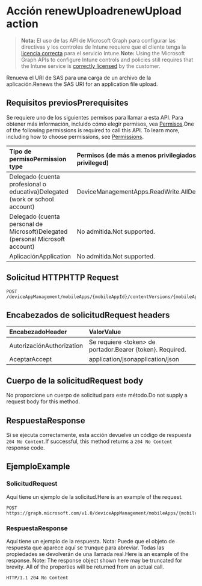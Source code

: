 # <a name="renewupload-action"></a><span data-ttu-id="bf954-101">Acción renewUpload</span><span class="sxs-lookup"><span data-stu-id="bf954-101">renewUpload action</span></span>

> <span data-ttu-id="bf954-102">**Nota:** El uso de las API de Microsoft Graph para configurar las directivas y los controles de Intune requiere que el cliente tenga la [licencia correcta](https://go.microsoft.com/fwlink/?linkid=839381) para el servicio Intune.</span><span class="sxs-lookup"><span data-stu-id="bf954-102">**Note:** Using the Microsoft Graph APIs to configure Intune controls and policies still requires that the Intune service is [correctly licensed](https://go.microsoft.com/fwlink/?linkid=839381) by the customer.</span></span>

<span data-ttu-id="bf954-103">Renueva el URI de SAS para una carga de un archivo de la aplicación.</span><span class="sxs-lookup"><span data-stu-id="bf954-103">Renews the SAS URI for an application file upload.</span></span>
## <a name="prerequisites"></a><span data-ttu-id="bf954-104">Requisitos previos</span><span class="sxs-lookup"><span data-stu-id="bf954-104">Prerequisites</span></span>
<span data-ttu-id="bf954-p101">Se requiere uno de los siguientes permisos para llamar a esta API. Para obtener más información, incluido cómo elegir permisos, vea [Permisos](../../../concepts/permissions_reference.md).</span><span class="sxs-lookup"><span data-stu-id="bf954-p101">One of the following permissions is required to call this API. To learn more, including how to choose permissions, see [Permissions](../../../concepts/permissions_reference.md).</span></span>

|<span data-ttu-id="bf954-107">Tipo de permiso</span><span class="sxs-lookup"><span data-stu-id="bf954-107">Permission type</span></span>|<span data-ttu-id="bf954-108">Permisos (de más a menos privilegiados)</span><span class="sxs-lookup"><span data-stu-id="bf954-108">Permissions (from least to most privileged)</span></span>|
|:---|:---|
|<span data-ttu-id="bf954-109">Delegado (cuenta profesional o educativa)</span><span class="sxs-lookup"><span data-stu-id="bf954-109">Delegated (work or school account)</span></span>|<span data-ttu-id="bf954-110">DeviceManagementApps.ReadWrite.All</span><span class="sxs-lookup"><span data-stu-id="bf954-110">DeviceManagementApps.ReadWrite.All</span></span>|
|<span data-ttu-id="bf954-111">Delegado (cuenta personal de Microsoft)</span><span class="sxs-lookup"><span data-stu-id="bf954-111">Delegated (personal Microsoft account)</span></span>|<span data-ttu-id="bf954-112">No admitida.</span><span class="sxs-lookup"><span data-stu-id="bf954-112">Not supported.</span></span>|
|<span data-ttu-id="bf954-113">Aplicación</span><span class="sxs-lookup"><span data-stu-id="bf954-113">Application</span></span>|<span data-ttu-id="bf954-114">No admitida.</span><span class="sxs-lookup"><span data-stu-id="bf954-114">Not supported.</span></span>|

## <a name="http-request"></a><span data-ttu-id="bf954-115">Solicitud HTTP</span><span class="sxs-lookup"><span data-stu-id="bf954-115">HTTP Request</span></span>
<!-- {
  "blockType": "ignored"
}
-->
``` http
POST /deviceAppManagement/mobileApps/{mobileAppId}/contentVersions/{mobileAppContentId}/files/{mobileAppContentFileId}/renewUpload
```

## <a name="request-headers"></a><span data-ttu-id="bf954-116">Encabezados de solicitud</span><span class="sxs-lookup"><span data-stu-id="bf954-116">Request headers</span></span>
|<span data-ttu-id="bf954-117">Encabezado</span><span class="sxs-lookup"><span data-stu-id="bf954-117">Header</span></span>|<span data-ttu-id="bf954-118">Valor</span><span class="sxs-lookup"><span data-stu-id="bf954-118">Value</span></span>|
|:---|:---|
|<span data-ttu-id="bf954-119">Autorización</span><span class="sxs-lookup"><span data-stu-id="bf954-119">Authorization</span></span>|<span data-ttu-id="bf954-120">Se requiere &lt;token&gt; de portador.</span><span class="sxs-lookup"><span data-stu-id="bf954-120">Bearer {token}. Required.</span></span>|
|<span data-ttu-id="bf954-121">Aceptar</span><span class="sxs-lookup"><span data-stu-id="bf954-121">Accept</span></span>|<span data-ttu-id="bf954-122">application/json</span><span class="sxs-lookup"><span data-stu-id="bf954-122">application/json</span></span>|

## <a name="request-body"></a><span data-ttu-id="bf954-123">Cuerpo de la solicitud</span><span class="sxs-lookup"><span data-stu-id="bf954-123">Request body</span></span>
<span data-ttu-id="bf954-124">No proporcione un cuerpo de solicitud para este método.</span><span class="sxs-lookup"><span data-stu-id="bf954-124">Do not supply a request body for this method.</span></span>

## <a name="response"></a><span data-ttu-id="bf954-125">Respuesta</span><span class="sxs-lookup"><span data-stu-id="bf954-125">Response</span></span>
<span data-ttu-id="bf954-126">Si se ejecuta correctamente, esta acción devuelve un código de respuesta `204 No Content`.</span><span class="sxs-lookup"><span data-stu-id="bf954-126">If successful, this method returns a `204 No Content` response code.</span></span>

## <a name="example"></a><span data-ttu-id="bf954-127">Ejemplo</span><span class="sxs-lookup"><span data-stu-id="bf954-127">Example</span></span>
### <a name="request"></a><span data-ttu-id="bf954-128">Solicitud</span><span class="sxs-lookup"><span data-stu-id="bf954-128">Request</span></span>
<span data-ttu-id="bf954-129">Aquí tiene un ejemplo de la solicitud.</span><span class="sxs-lookup"><span data-stu-id="bf954-129">Here is an example of the request.</span></span>
``` http
POST https://graph.microsoft.com/v1.0/deviceAppManagement/mobileApps/{mobileAppId}/contentVersions/{mobileAppContentId}/files/{mobileAppContentFileId}/renewUpload
```

### <a name="response"></a><span data-ttu-id="bf954-130">Respuesta</span><span class="sxs-lookup"><span data-stu-id="bf954-130">Response</span></span>
<span data-ttu-id="bf954-p102">Aquí tiene un ejemplo de la respuesta. Nota: Puede que el objeto de respuesta que aparece aquí se trunque para abreviar. Todas las propiedades se devolverán de una llamada real.</span><span class="sxs-lookup"><span data-stu-id="bf954-p102">Here is an example of the response. Note: The response object shown here may be truncated for brevity. All of the properties will be returned from an actual call.</span></span>
``` http
HTTP/1.1 204 No Content
```



